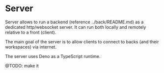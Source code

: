 # Server
Server allows to run a backend (reference ../back/README.md) as a dedicated http/websocket server. It can run both locally and remotely relative to a front (client).

The main goal of the server is to allow clients to connect to backs (and their workspaces) via internet.

The server uses Deno as a TypeScript runtime.

@TODO: make it